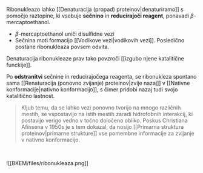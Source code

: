 Ribonukleazo lahko [[Denaturacija (propad) proteinov|denaturiramo]] s pomočjo raztopine, ki vsebuje **sečnino** in **reducirajoči reagent**, ponavadi $\beta$-mercaptoethanol. 
- $\beta$-mercaptoethanol uniči disulfidne vezi
- Sečnina moti formacijo [[Vodikove vezi|vodikovih vezi]]. Posledično postane ribonukleaza povsem odvita.

Denaturacija ribonukleaze prav tako povzroči [[izgubo njene katalitične funckije]].

Po **odstranitvi** sečnine in reducirajočega reagenta, se ribonukleza spontano sama [[Renaturacija (ponovno zvijanje) proteinov|zvije nazaj]] v [[Nativne konformacije|nativno konformacijo]], s čimer pridobi nazaj tudi svojo katalitično lastnost. 

>Kljub temu, da se lahko vezi ponovno tvorijo na mnogo različnih mestih, se vspostavijo na istih mestih zaradi hidrofobnih interakcij, ki postavijo verigo vedno v točno določeno obliko. 
>Poskus Christiana Afinsena v 1950s je s tem dokazal, da nosijo [[Primarna struktura proteinov|primarne strukture]] vse pomembne informacije za zvijanje v nativno konformacijo.

<br>

![[BKEM/files/ribonukleaza.png]]